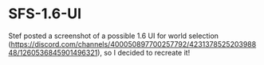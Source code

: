 # SFS-1.6-UI
Stef posted a screenshot of a possible 1.6 UI for world selection (https://discord.com/channels/400050897700257792/423137852520398848/1260536845901496321), so I decided to recreate it!

